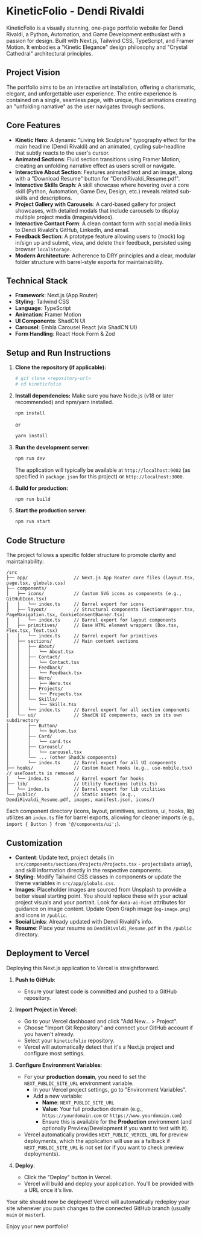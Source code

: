 
# KineticFolio - Dendi Rivaldi

KineticFolio is a visually stunning, one-page portfolio website for Dendi Rivaldi, a Python, Automation, and Game Development enthusiast with a passion for design. Built with Next.js, Tailwind CSS, TypeScript, and Framer Motion. It embodies a "Kinetic Elegance" design philosophy and "Crystal Cathedral" architectural principles.

## Project Vision

The portfolio aims to be an interactive art installation, offering a charismatic, elegant, and unforgettable user experience. The entire experience is contained on a single, seamless page, with unique, fluid animations creating an "unfolding narrative" as the user navigates through sections.

## Core Features

-   **Kinetic Hero**: A dynamic "Living Ink Sculpture" typography effect for the main headline (Dendi Rivaldi) and an animated, cycling sub-headline that subtly reacts to the user's cursor.
-   **Animated Sections**: Fluid section transitions using Framer Motion, creating an unfolding narrative effect as users scroll or navigate.
-   **Interactive About Section**: Features animated text and an image, along with a "Download Resume" button for "DendiRivaldi_Resume.pdf".
-   **Interactive Skills Graph**: A skill showcase where hovering over a core skill (Python, Automation, Game Dev, Design, etc.) reveals related sub-skills and descriptions.
-   **Project Gallery with Carousels**: A card-based gallery for project showcases, with detailed modals that include carousels to display multiple project media (images/videos).
-   **Interactive Contact Form**: A clean contact form with social media links to Dendi Rivaldi's GitHub, LinkedIn, and email.
-   **Feedback Section**: A prototype feature allowing users to (mock) log in/sign up and submit, view, and delete their feedback, persisted using browser `localStorage`.
-   **Modern Architecture**: Adherence to DRY principles and a clear, modular folder structure with barrel-style exports for maintainability.

## Technical Stack

-   **Framework**: Next.js (App Router)
-   **Styling**: Tailwind CSS
-   **Language**: TypeScript
-   **Animation**: Framer Motion
-   **UI Components**: ShadCN UI
-   **Carousel**: Embla Carousel React (via ShadCN UI)
-   **Form Handling**: React Hook Form & Zod

## Setup and Run Instructions

1.  **Clone the repository (if applicable):**
    ```bash
    # git clone <repository-url>
    # cd kineticfolio
    ```

2.  **Install dependencies:**
    Make sure you have Node.js (v18 or later recommended) and npm/yarn installed.
    ```bash
    npm install
    ```
    or
    ```bash
    yarn install
    ```

3.  **Run the development server:**
    ```bash
    npm run dev
    ```
    The application will typically be available at `http://localhost:9002` (as specified in `package.json` for this project) or `http://localhost:3000`.

4.  **Build for production:**
    ```bash
    npm run build
    ```

5.  **Start the production server:**
    ```bash
    npm run start
    ```

## Code Structure

The project follows a specific folder structure to promote clarity and maintainability:

```
/src
├── app/                 // Next.js App Router core files (layout.tsx, page.tsx, globals.css)
├── components/
│   ├── icons/           // Custom SVG icons as components (e.g., GitHubIcon.tsx)
│   │   └── index.ts     // Barrel export for icons
│   ├── layout/          // Structural components (SectionWrapper.tsx, PageNavigation.tsx, CookieConsentBanner.tsx)
│   │   └── index.ts     // Barrel export for layout components
│   ├── primitives/      // Base HTML element wrappers (Box.tsx, Flex.tsx, Text.tsx)
│   │   └── index.ts     // Barrel export for primitives
│   ├── sections/        // Main content sections
│   │   ├── About/
│   │   │   └── About.tsx
│   │   ├── Contact/
│   │   │   └── Contact.tsx
│   │   ├── Feedback/
│   │   │   └── Feedback.tsx
│   │   ├── Hero/
│   │   │   ├── Hero.tsx
│   │   ├── Projects/
│   │   │   └── Projects.tsx
│   │   └── Skills/
│   │       └── Skills.tsx
│   │   └── index.ts     // Barrel export for all section components
│   └── ui/              // ShadCN UI components, each in its own subdirectory
│       ├── Button/
│       │   └── button.tsx
│       ├── Card/
│       │   └── card.tsx
│       ├── Carousel/
│       │   └── carousel.tsx
│       └── ... (other ShadCN components)
│       └── index.ts     // Barrel export for all UI components
├── hooks/               // Custom React hooks (e.g., use-mobile.tsx) // useToast.ts is removed
│   └── index.ts         // Barrel export for hooks
├── lib/                 // Utility functions (utils.ts)
│   └── index.ts         // Barrel export for lib utilities
└── public/              // Static assets (e.g., DendiRivaldi_Resume.pdf, images, manifest.json, icons/)

```
Each component directory (icons, layout, primitives, sections, ui, hooks, lib) utilizes an `index.ts` file for barrel exports, allowing for cleaner imports (e.g., `import { Button } from '@/components/ui';`).

## Customization

-   **Content**: Update text, project details (in `src/components/sections/Projects/Projects.tsx` - `projectsData` array), and skill information directly in the respective components.
-   **Styling**: Modify Tailwind CSS classes in components or update the theme variables in `src/app/globals.css`.
-   **Images**: Placeholder images are sourced from Unsplash to provide a better visual starting point. You should replace these with your actual project visuals and your portrait. Look for `data-ai-hint` attributes for guidance on image content. Update Open Graph image (`og-image.png`) and icons in `/public`.
-   **Social Links**: Already updated with Dendi Rivaldi's info.
-   **Resume**: Place your resume as `DendiRivaldi_Resume.pdf` in the `/public` directory.

## Deployment to Vercel

Deploying this Next.js application to Vercel is straightforward.

1.  **Push to GitHub**:
    *   Ensure your latest code is committed and pushed to a GitHub repository.

2.  **Import Project in Vercel**:
    *   Go to your Vercel dashboard and click "Add New... > Project".
    *   Choose "Import Git Repository" and connect your GitHub account if you haven't already.
    *   Select your `kineticfolio` repository.
    *   Vercel will automatically detect that it's a Next.js project and configure most settings.

3.  **Configure Environment Variables**:
    *   For your **production domain**, you need to set the `NEXT_PUBLIC_SITE_URL` environment variable.
        *   In your Vercel project settings, go to "Environment Variables".
        *   Add a new variable:
            *   **Name**: `NEXT_PUBLIC_SITE_URL`
            *   **Value**: Your full production domain (e.g., `https://yourdomain.com` or `https://www.yourdomain.com`)
            *   Ensure this is available for the **Production** environment (and optionally Preview/Development if you want to test with it).
    *   Vercel automatically provides `NEXT_PUBLIC_VERCEL_URL` for preview deployments, which the application will use as a fallback if `NEXT_PUBLIC_SITE_URL` is not set (or if you want to check preview deployments).

4.  **Deploy**:
    *   Click the "Deploy" button in Vercel.
    *   Vercel will build and deploy your application. You'll be provided with a URL once it's live.

Your site should now be deployed! Vercel will automatically redeploy your site whenever you push changes to the connected GitHub branch (usually `main` or `master`).

Enjoy your new portfolio!
